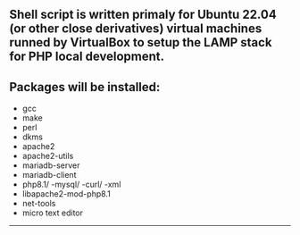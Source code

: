 Shell script is written primaly for Ubuntu 22.04 
(or other close derivatives) virtual machines runned by VirtualBox
to setup the LAMP stack for PHP local development.
---

## Packages will be installed:
- gcc 
- make 
- perl 
- dkms
- apache2 
- apache2-utils
- mariadb-server 
- mariadb-client
- php8.1/ -mysql/ -curl/ -xml
- libapache2-mod-php8.1
- net-tools
- micro text editor
---
